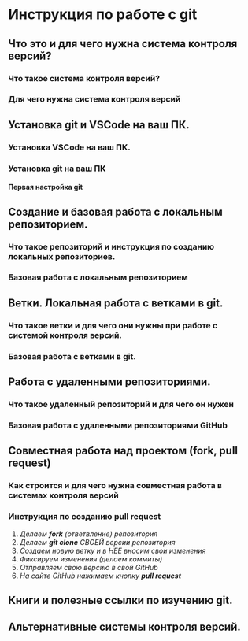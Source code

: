 # Инструкция по работе с git

## Что это и для чего нужна система контроля версий?

### Что такое система контроля версий?

### Для чего нужна система контроля версий

## Установка git и VSCode на ваш ПК.

### Установка VSCode на ваш ПК.

### Установка git на ваш ПК

#### Первая настройка git

## Создание и базовая работа с локальным репозиторием.

### Что такое репозиторий и инструкция по созданию локальных репозиториев.

### Базовая работа с локальным репозиторием

## Ветки. Локальная работа с ветками в git.

### Что такое ветки и для чего они нужны при работе с системой контроля версий.

### Базовая работа с ветками в git.

## Работа с удаленными репозиториями.

### Что такое удаленный репозиторий и для чего он нужен

### Базовая работа с удаленными репозиториями GitHub

## Совместная работа над проектом (fork, pull request)

### Как строится и для чего нужна совместная работа в системах контроля версий

### Инструкция по созданию pull request

1. *Делаем __fork__ (ответвление) репозитория*
2. *Делаем __git clone__ СВОЕЙ версии репозитория*
3. *Создаем новую ветку и в НЕЕ вносим свои изменения*
4. *Фиксируем изменения (делаем коммиты)*
5. *Отправляем свою версию в свой GitHub*
6. *На сайте GitHub нажимаем кнопку __pull request__*

## Книги и полезные ссылки по изучению git.

## Альтернативные системы контроля версий.
